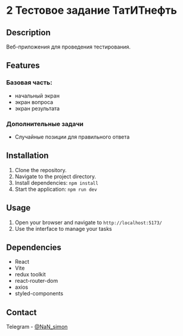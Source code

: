 # 2 Тестовое задание ТатИТнефть

## Description

Веб-приложения для проведения тестирования.

## Features

### Базовая часть:

- начальный экран
- экран вопроса
- экран результата

### Дополнительные задачи

- Случайные позиции для правильного ответа

## Installation

1. Clone the repository.
2. Navigate to the project directory.
3. Install dependencies: `npm install`
4. Start the application: `npm run dev`

## Usage

1. Open your browser and navigate to `http://localhost:5173/`
2. Use the interface to manage your tasks

## Dependencies

- React
- Vite
- redux toolkit
- react-router-dom
- axios
- styled-components

## Contact

Telegram - [@NaN_simon](https://t.me/NaN_Simon)